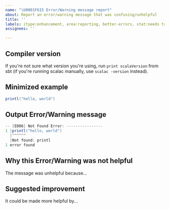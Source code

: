 ```yaml
---
name: "\U0001F615 Error/Warning message report"
about: Report an error/warning message that was confusing/unhelpful
title: ''
labels: itype:enhancement, area:reporting, better-errors, stat:needs triage
assignees: ''

---
```


## Compiler version

If you're not sure what version you're using, run `print scalaVersion` from sbt
(if you're running scalac manually, use `scalac -version` instead).

## Minimized example

<!--
This code should be self-contained, reproducible (i.e. produces the expected error/warning message) and as small as possible.

Ideally, we should be able to just copy this code in a file and run `scalac` (and maybe `scala`) to reproduce the issue.

For a good example, see https://github.com/scala/scala3/issues/18657
-->

```Scala
printl("hello, world")
```

## Output Error/Warning message

<!--
Here, please provide the produced error/warning message that is confusing/unhelpful, etc.

for example:
-->

```scala
-- [E006] Not Found Error: ----------------
1 |printl("hello, world")
  |^^^^^^
  |Not found: printl
1 error found
```

## Why this Error/Warning was not helpful

<!-- For a good example, see https://github.com/scala/scala3/issues/18657 -->

The message was unhelpful because...

## Suggested improvement

<!-- For a good example, see https://github.com/scala/scala3/issues/18657 -->

It could be made more helpful by...
